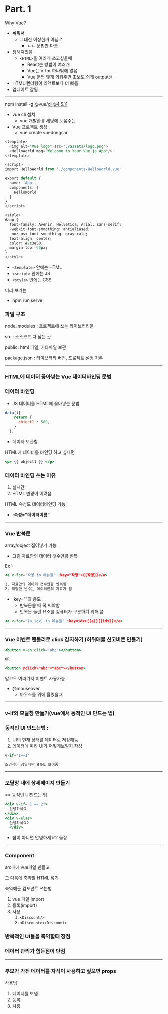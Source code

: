 # Part. 1

Why Vue?

- **쉬워서**
    - 그대신 이상한거 아님 ?
        - ㄴㄴ 문법만 다름
- 정해져있음
    - `<HTML>`을 여러개 쓰고싶을때
        - React는 방법이 여러개
        - Vue는 v-for 하나밖에 없음
        - Vue 문법 몇개 외워주면 초보도 쉽개 output냄
- HTML 렌더링이 리액트보다 더 빠름
- 업데이트 잘됨

---

npm install -g @vue/cli@4.5.11

- vue cli 설치
    - vue 개발환경 세팅에 도움주는
- Vue 프로젝트 생성
    - vue create vuedongsan

```sql
<template>
  <img alt="Vue logo" src="./assets/logo.png">
  <HelloWorld msg="Welcome to Your Vue.js App"/>
</template>

<script>
import HelloWorld from './components/HelloWorld.vue'

export default {
  name: 'App',
  components: {
    HelloWorld
  }
}
</script>

<style>
#app {
  font-family: Avenir, Helvetica, Arial, sans-serif;
  -webkit-font-smoothing: antialiased;
  -moz-osx-font-smoothing: grayscale;
  text-align: center;
  color: #2c3e50;
  margin-top: 60px;
}
</style>
```

- `<template>` 안에는 HTML
- `<script>` 안에는 JS
- `<style>` 안에는 CSS

미리 보기는

- npm run serve

### 파일 구조

node_modules : 프로젝트에 쓰는 라이브러리들

src : 소스코드 다 담는 곳

public: html 파일, 기타파일 보관

package.json : 라이브러리 버전, 프로젝트 설정 기록

---

### HTML에 데이터 꽂아넣는 Vue 데이터바인딩 문법

### 데이터 바인딩

- JS 데이터를 HTML에 꽂아넣는 문법

```jsx
data(){
    return {
      object1 : 500,
    }
  },
```

- 데이터 보관함

HTML에 데이터를 바인딩 하고 싶다면

```jsx
<p> {{ object1 }} </p>
```

### 데이터 바인딩 쓰는 이유

1. 실시간
2. HTML 변경이 어려움

HTML 속성도 데이터바인딩 가능

- **:속성=”데이터이름”**

---

### Vue 반복문

array/object 집어넣기 가능

- 그럼 자료안의 데이터 갯수만큼 반복

Ex )

```jsx
<a v-for="작명 in 메뉴들" :key="작명">{{작명}}</a>

1. 자료안의 데이터 갯수만큼 반복됨
2. 작명한 변수는 데이터안의 자료가 됨
```

- :key=””의 용도
    - 반복문쓸 때 꼭 써야함
    - 반복문 돌린 요소를 컴퓨터가 구분하기 위해 씀

```jsx
<a v-for="(a,idx) in 메뉴들" :key=idx>{{a}}{{idx}}</a>
```

---

### **Vue 이벤트 핸들러로 click 감지하기 (허위매물 신고버튼 만들기)**

```jsx
<button v-on:click="abc"></button>

OR

<button @click>"abc"="abc"></button>
```

말고도 여러가지 이벤트 사용가능

- @mouseover
    - 마우스를 위에 올렸을때

---

### v-if와 모달창 만들기(vue에서 동적인 UI 만드는 법)

### 동적인 UI 만드는법 :

1. UI의 현재 상태를 데이터로 저장해둠
2. 데이터에 따라 UI가 어떻게보일지 작성

```jsx
v-if="1==1"

조건식이 참일때만 HTML 보여줌
```

---

### **모달창 내에 상세페이지 만들기**

== 동적인 UI만드는 법

```jsx
<div v-if="1 == 2">
  안녕하세요
</div>
<div v-else>
  안녕하세요2
  </div>
```

- 참이 아니면 안녕하세요2 들장

---

### Component

src내에 vue파일 만들고

그 다음에 축약할 HTML 넣기

축약해둔 컴포넌트 쓰는법

1. vue 파일 Import
2. 등록(import)
3. 사용
    1. `<Discount/>`
    2. `<Discount></Discount>`

### 반복적인 UI들을 축약할때 장점

### 데이터 관리가 힘든점이 단점

---

### 부모가 가진 데이터를 자식이 사용하고 싶으면 props

사용법

1. 데이터를 보냄
2. 등록
3. 사용